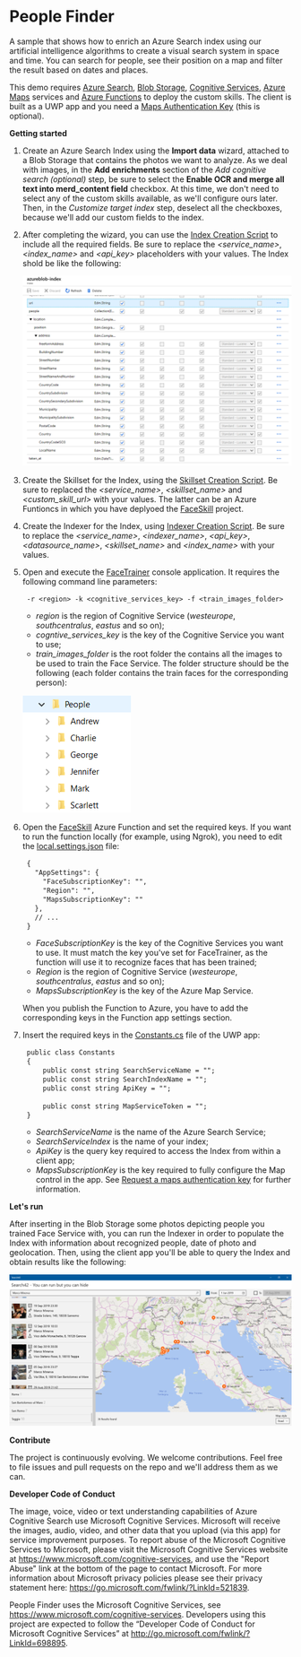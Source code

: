 # People Finder

A sample that shows how to enrich an Azure Search index using our artificial intelligence algorithms to create a visual search system in space and time. You can search for people, see their position on a map and filter the result based on dates and places.

This demo requires [Azure Search](https://azure.microsoft.com/en-us/services/search), [Blob Storage](https://azure.microsoft.com/en-us/services/storage/blobs), [Cognitive Services](https://azure.microsoft.com/en-us/services/cognitive-services), [Azure Maps](https://azure.microsoft.com/en-us/services/azure-maps) services and [Azure Functions](https://azure.microsoft.com/en-us/services/functions) to deploy the custom skills. The client is built as a UWP app and you need a [Maps Authentication Key](https://docs.microsoft.com/en-us/windows/uwp/maps-and-location/authentication-key) (this is optional).

**Getting started**

1. Create an Azure Search Index using the **Import data** wizard, attached to a Blob Storage that contains the photos we want to analyze. As we deal with images, in the **Add enrichments** section of the *Add cognitive search (optional)* step, be sure to select the **Enable OCR and merge all text into merd_content field** checkbox. At this time, we don't need to select any of the custom skills available, as we'll configure ours later. Then, in the *Customize target index* step, deselect all the checkboxes, because we'll add our custom fields to the index.

2. After completing the wizard, you can use the [Index Creation Script](Setup/Index.txt) to include all the required fields. Be sure to replace the *<service_name>*, *<index_name>* and *<api_key>* placeholders with your values. The Index shold be like the following:

    ![Index Configuration](Setup/IndexConfiguration.png)

3. Create the Skillset for the Index, using the [Skillset Creation Script](Setup/Skillset.txt). Be sure to replaced the *<service_name>*, *<skillset_name>* and *<custom_skill_url>* with your values. The latter can be an Azure Funtioncs in which you have deplyoed the [FaceSkill](FaceSkill/) project.

4. Create the Indexer for the Index, using [Indexer Creation Script](Setup/Indexer.txt). Be sure to replace the *<service_name>*, *<indexer_name>*, *<api_key>*, *<datasource_name>*, *<skillset_name>* and *<index_name>* with your values.

5. Open and execute the [FaceTrainer](FaceTrainer/) console application. It requires the following command line parameters:

        -r <region> -k <cognitive_services_key> -f <train_images_folder>

    * *region* is the region of Cognitive Service (*westeurope*, *southcentralus*, *eastus* and so on);
    * *cogntive_services_key* is the key of the Cognitive Service you want to use;
    * *train_images_folder* is the root folder the contains all the images to be used to train the Face Service. The folder structure should be the following (each folder contains the train faces for the corresponding person):

    ![Image Folder Structure](Setup/TrainFolderStructure.png)

6. Open the [FaceSkill](FaceSkill/) Azure Function and set the required keys. If you want to run the function locally (for example, using Ngrok), you need to edit the [local.settings.json](FaceSkill/FaceSkill/local.settings.json) file:

        {
          "AppSettings": {
            "FaceSubscriptionKey": "",
            "Region": "",
            "MapsSubscriptionKey": ""
          },
          // ...
        }

    * *FaceSubscriptionKey* is the key of the Cognitive Services you want to use. It must match the key you've set for FaceTrainer, as the function will use it to recognize faces that has been trained;
    * *Region* is the region of Cognitive Service (*westeurope*, *southcentralus*, *eastus* and so on);
    * *MapsSubscriptionKey* is the key of the Azure Map Service.

    When you publish the Function to Azure, you have to add the corresponding keys in the Function app settings section.

7. Insert the required keys in the [Constants.cs](Search42/Search42/Common/Constants.cs) file of the UWP app:

        public class Constants
        {
            public const string SearchServiceName = "";
            public const string SearchIndexName = "";
            public const string ApiKey = "";

            public const string MapServiceToken = "";
        }

    * *SearchServiceName* is the name of the Azure Search Service;
    * *SearchServiceIndex* is the name of your index;
    * *ApiKey* is the query key required to access the Index from within a client app;
    * *MapsSubscriptionKey* is the key required to fully configure the Map control in the app. See [Request a maps authentication key](https://docs.microsoft.com/en-us/windows/uwp/maps-and-location/authentication-key) for further information.

**Let's run**

After inserting in the Blob Storage some photos depicting people you trained Face Service with, you can run the Indexer in order to populate the Index with information about recognized people, date of photo and geolocation. Then, using the client app you'll be able to query the Index and obtain results like the following:

   ![The client app showing some results](Setup/AppRunning.png)


**Contribute**

The project is continuously evolving. We welcome contributions. Feel free to file issues and pull requests on the repo and we'll address them as we can.

**Developer Code of Conduct**

The image, voice, video or text understanding capabilities of Azure Cognitive Search use Microsoft Cognitive Services. Microsoft will receive the images, audio, video, and other data that you upload (via this app) for service improvement purposes. To report abuse of the Microsoft Cognitive Services to Microsoft, please visit the Microsoft Cognitive Services website at https://www.microsoft.com/cognitive-services, and use the "Report Abuse" link at the bottom of the page to contact Microsoft. For more information about Microsoft privacy policies please see their privacy statement here: https://go.microsoft.com/fwlink/?LinkId=521839.

People Finder uses the Microsoft Cognitive Services, see https://www.microsoft.com/cognitive-services. Developers using this project are expected to follow the “Developer Code of Conduct for Microsoft Cognitive Services” at http://go.microsoft.com/fwlink/?LinkId=698895. 
